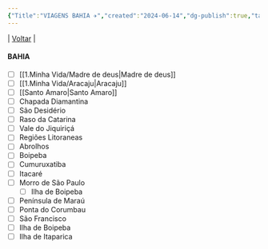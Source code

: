 ```yaml
---
{"Title":"VIAGENS BAHIA ✈️","created":"2024-06-14","dg-publish":true,"tags":["pessoal/list","pessoal/viagem"],"permalink":"/1-minha-vida/bahia/","dgPassFrontmatter":true}
---
```


| [Voltar](index) |
#### BAHIA 
- [ ] [[1.Minha Vida/Madre de deus\|Madre de deus]]
- [ ] [[1.Minha Vida/Aracaju\|Aracaju]]
- [ ] [[Santo Amaro\|Santo Amaro]]
- [ ] Chapada Diamantina
- [ ] São Desidério
- [ ] Raso da Catarina
- [ ] Vale do Jiquiriçá
- [ ] Regiões Litoraneas
- [ ] Abrolhos
- [ ] Boipeba
- [ ] Cumuruxatiba
- [ ] Itacaré
- [ ] Morro de São Paulo
    - [ ] Ilha de Boipeba
- [ ] Península de Maraú
- [ ] Ponta do Corumbau
- [ ] São Francisco
- [ ] Ilha de Boipeba
- [ ] Ilha de Itaparica

